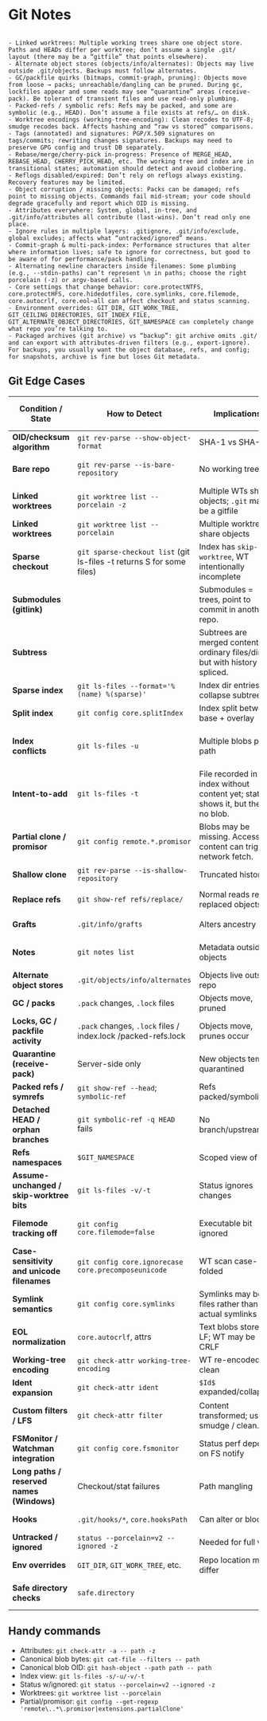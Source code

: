 # Git Notes

```

- Linked worktrees: Multiple working trees share one object store. Paths and HEADs differ per worktree; don’t assume a single .git/ layout (there may be a “gitfile” that points elsewhere).
- Alternate object stores (objects/info/alternates): Objects may live outside .git/objects. Backups must follow alternates.
- GC/packfile quirks (bitmaps, commit-graph, pruning): Objects move from loose → packs; unreachable/dangling can be pruned. During gc, lockfiles appear and some reads may see “quarantine” areas (receive-pack). Be tolerant of transient files and use read-only plumbing.
- Packed-refs / symbolic refs: Refs may be packed, and some are symbolic (e.g., HEAD). Don’t assume a file exists at refs/… on disk.
- Worktree encodings (working-tree-encoding): Clean recodes to UTF-8; smudge recodes back. Affects hashing and “raw vs stored” comparisons.
- Tags (annotated) and signatures: PGP/X.509 signatures on tags/commits; rewriting changes signatures. Backups may need to preserve GPG config and trust DB separately.
- Rebase/merge/cherry-pick in-progress: Presence of MERGE_HEAD, REBASE_HEAD, CHERRY_PICK_HEAD, etc. The working tree and index are in transitional states; automation should detect and avoid clobbering.
- Reflogs disabled/expired: Don’t rely on reflogs always existing. Recovery features may be limited.
- Object corruption / missing objects: Packs can be damaged; refs point to missing objects. Commands fail mid-stream; your code should degrade gracefully and report which OID is missing.
- Attributes everywhere: System, global, in-tree, and .git/info/attributes all contribute (last-wins). Don’t read only one place.
- Ignore rules in multiple layers: .gitignore, .git/info/exclude, global excludes; affects what “untracked/ignored” means.
- Commit-graph & multi-pack-index: Performance structures that alter where information lives; safe to ignore for correctness, but good to be aware of for performance/pack handling.
- Alternating newline characters inside filenames: Some plumbing (e.g., --stdin-paths) can’t represent \n in paths; choose the right porcelain (-z) or argv-based calls.
- Core settings that change behavior: core.protectNTFS, core.protectHFS, core.hidedotfiles, core.symlinks, core.filemode, core.autocrlf, core.eol—all can affect checkout and status scanning.
- Environment overrides: GIT_DIR, GIT_WORK_TREE, GIT_CEILING_DIRECTORIES, GIT_INDEX_FILE, GIT_ALTERNATE_OBJECT_DIRECTORIES, GIT_NAMESPACE can completely change what repo you’re talking to.
- Packaged archives (git archive) vs “backup”: git archive omits .git/ and can export with attributes-driven filters (e.g., export-ignore). For backups, you usually want the object database, refs, and config; for snapshots, archive is fine but loses Git metadata.
```

## Git Edge Cases

| Condition / State                          | How to Detect                                                         | Implications                                                                      | Safe Commands / APIs                         | Notes                                                                                             |
|--------------------------------------------|-----------------------------------------------------------------------|-----------------------------------------------------------------------------------|----------------------------------------------|---------------------------------------------------------------------------------------------------|
| **OID/checksum algorithm**                 | `git rev-parse --show-object-format`                                  | SHA-1 vs SHA-256                                                                  |                                              | Don’t mix families                                                                                |
| **Bare repo**                              | `git rev-parse --is-bare-repository`                                  | No working tree                                                                   | `cat-file`, `ls-tree`, `rev-list`            | Guard any WT access                                                                               |
| **Linked worktrees**                       | `git worktree list --porcelain -z`                                    | Multiple WTs share objects; `.git` may be a gitfile                               | Always run with `-C <worktree>`              | Track per-WT HEAD/index                                                                           |
| **Linked worktrees**                       | `git worktree list --porcelain`                                       | Multiple worktrees share objects                                                  | Run with `-C <worktree>`                     | `.git` may be a gitfile                                                                           |
| **Sparse checkout**                        | `git sparse-checkout list` (git ls-files -t returns S for some files) | Index has `skip-worktree`, WT intentionally incomplete                            | `status --porcelain=v2`, `ls-files --sparse` | Avoid raw index rewrites                                                                          |
| **Submodules (gitlink)**                   |                                                                       | Submodules = trees, point to commit in another repo.                              |                                              |                                                                                                   |
| **Subtress**                               |                                                                       | Subtrees are merged content—ordinary files/dirs but with history spliced.         |                                              |                                                                                                   |
| **Sparse index**                           | `git ls-files --format='%(name) %(sparse)'`                           | Index dir entries collapse subtrees                                               | Prefer porcelain                             | Expand with `git sparse-checkout reapply` if needed                                               |
| **Split index**                            | `git config core.splitIndex`                                          | Index split between base + overlay                                                | Use porcelain                                | Don’t rewrite index directly                                                                      |
| **Index conflicts**                        | `git ls-files -u`                                                     | Multiple blobs per path                                                           | Use `ls-files -s/-u`                         | Stages 1/2/3. A path can have multiple index entries (base/ours/theirs). Don’t assume 1 blob/path |
| **Intent-to-add**                          | `git ls-files -t`                                                     | File recorded in index without content yet; status shows it, but there’s no blob. | Status shows it                              | Guard for missing blob                                                                            |
| **Partial clone / promisor**               | `git config remote.*.promisor`                                        | Blobs may be missing. Accessing content can trigger network fetch.                | `ls-tree`, `cat-file -t`                     | Trees may reference missing blobs that are promised by the remote.                                |
| **Shallow clone**                          | `git rev-parse --is-shallow-repository`                               | Truncated history                                                                 | WT ops are OK                                | `fetch --unshallow` to heal                                                                       |
| **Replace refs**                           | `git show-ref refs/replace/`                                          | Normal reads return replaced objects                                              | `--no-replace-objects`                       | May hide originals                                                                                |
| **Grafts**                                 | `.git/info/grafts`                                                    | Alters ancestry                                                                   | Same as replace refs                         | Legacy feature, rare                                                                              |
| **Notes**                                  | `git notes list`                                                      | Metadata outside objects                                                          | Include notes refs in backups                | Separate refs namespace                                                                           |
| **Alternate object stores**                | `.git/objects/info/alternates`                                        | Objects live outside repo                                                         | Follow alternates                            | Also via env `GIT_ALTERNATE_OBJECT_DIRECTORIES`                                                   |
| **GC / packs**                             | `.pack` changes, `.lock` files                                        | Objects move, pruned                                                              | Read-only plumbing                           | Retry on errors                                                                                   |
| **Locks, GC / packfile activity**          | `.pack` changes, `.lock` files / index.lock /packed-refs.lock         | Objects move, prunes occur                                                        | Read-only plumbing                           | Need to be able to retry                                                                          |
| **Quarantine (receive-pack)**              | Server-side only                                                      | New objects temp quarantined                                                      | Mostly server concern                        | Hooks see quarantine                                                                              |
| **Packed refs / symrefs**                  | `git show-ref --head`; `symbolic-ref`                                 | Refs packed/symbolic                                                              | Use porcelain                                | Avoid raw file parsing                                                                            |
| **Detached HEAD / orphan branches**        | `git symbolic-ref -q HEAD` fails                                      | No branch/upstream                                                                | Handle explicitly                            | Don’t assume branch exists                                                                        |
| **Refs namespaces**                        | `$GIT_NAMESPACE`                                                      | Scoped view of refs                                                               | Be explicit                                  | Server multi-tenant                                                                               |
| **Assume-unchanged / skip-worktree bits**  | `git ls-files -v/-t`                                                  | Status ignores changes                                                            | `update-index` to clear bits                 | Skip-worktree is central to sparse                                                                |
| **Filemode tracking off**                  | `git config core.filemode=false`                                      | Executable bit ignored                                                            | Don’t rely on mode changes                   | Cross-platform quirk, affects diffs                                                               |
| **Case-sensitivity and unicode filenames** | `git config core.ignorecase` `core.precomposeunicode`                 | WT scan case-folded                                                               | Prefer Git porcelain                         | Collisions possible                                                                               |
| **Symlink semantics**                      | `git config core.symlinks`                                            | Symlinks may be files rather than actual symlinks                                 | Blobs store link target                      | On Windows often disabled; [see this](https://gitforwindows.org/symbolic-links.html)              |
| **EOL normalization**                      | `core.autocrlf`, attrs                                                | Text blobs stored LF; WT may be CRLF                                              | `hash-object` or normalize                   | 8KB Heuristic if no attrs                                                                         |
| **Working-tree encoding**                  | `git check-attr working-tree-encoding`                                | WT re-encoded on clean                                                            | Run Git filter                               | Raw hash won’t match                                                                              |
| **Ident expansion**                        | `git check-attr ident`                                                | `$Id$` expanded/collapsed                                                         | Must run clean filter                        | Rare but breaks naive hash                                                                        |
| **Custom filters / LFS**                   | `git check-attr filter`                                               | Content transformed; uses smudge / clean.                                         | `hash-object` / `cat-file --filters`         | LFS stores pointer blobs; see [this](https://stackoverflow.com/questions/74815517/)               |
| **FSMonitor / Watchman integration**       | `git config core.fsmonitor`                                           | Status perf depends on FS notify                                                  | Use porcelain                                | File scans may differ                                                                             |
| **Long paths / reserved names (Windows)**  | Checkout/stat failures                                                | Path mangling                                                                     | Prefer porcelain                             | See `core.protect*`, see also ACL / permissions in Windows                                        |
| **Hooks**                                  | `.git/hooks/*`, `core.hooksPath`                                      | Can alter or block                                                                | Prefer plumbing                              | Don’t assume hooks ran                                                                            |
| **Untracked / ignored**                    | `status --porcelain=v2 --ignored -z`                                  | Needed for full view                                                              | Parse porcelain                              | Combine with `ls-files`                                                                           |
| **Env overrides**                          | `GIT_DIR`, `GIT_WORK_TREE`, etc.                                      | Repo location may differ                                                          | Pin with `-C`                                | Sanitize env in tools                                                                             |
| **Safe directory checks**                  | `safe.directory`                                                      |                                                                                   | **Safe directory checks**                    | Git can refuse to run in repo owned by another user unless whitelisted                            |

## Handy commands

- Attributes: `git check-attr -a -- path -z`
- Canonical blob bytes: `git cat-file --filters -- path`
- Canonical blob OID: `git hash-object --path path -- path`
- Index view: `git ls-files -s/-u/-v/-t`
- Status w/ignored: `git status --porcelain=v2 --ignored -z`
- Worktrees: `git worktree list --porcelain`
- Partial/promisor: `git config --get-regexp 'remote\..*\.promisor|extensions.partialClone'`
